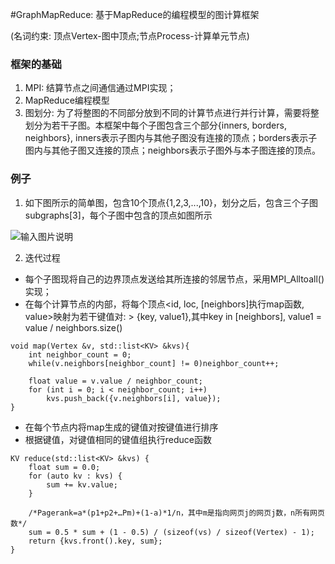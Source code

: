#GraphMapReduce: 基于MapReduce的编程模型的图计算框架

(名词约束: 顶点Vertex-图中顶点;节点Process-计算单元节点)
### 框架的基础
1. MPI:
结算节点之间通信通过MPI实现；
2. MapReduce编程模型
3. 图划分:
为了将整图的不同部分放到不同的计算节点进行并行计算，需要将整划分为若干子图。本框架中每个子图包含三个部分{inners, borders, neighbors}, inners表示子图内与其他子图没有连接的顶点；borders表示子图内与其他子图又连接的顶点；neighbors表示子图外与本子图连接的顶点。

### 例子
1. 如下图所示的简单图，包含10个顶点{1,2,3,...,10}，划分之后，包含三个子图subgraphs[3]，每个子图中包含的顶点如图所示

![输入图片说明](http://git.oschina.net/uploads/images/2016/0111/165752_c1b26e30_496314.png "简单图划分示意图")

2. 迭代过程

- 每个子图现将自己的边界顶点发送给其所连接的邻居节点，采用MPI_Alltoall()实现；
- 在每个计算节点的内部，将每个顶点<id, loc, [neighbors]执行map函数, value>映射为若干键值对:
          > {key, value1},其中key in [neighbors], value1 = value / neighbors.size()
```
void map(Vertex &v, std::list<KV> &kvs){
    int neighbor_count = 0;
    while(v.neighbors[neighbor_count] != 0)neighbor_count++;

    float value = v.value / neighbor_count;
    for (int i = 0; i < neighbor_count; i++)
        kvs.push_back({v.neighbors[i], value});
}
```
- 在每个节点内将map生成的键值对按键值进行排序
- 根据键值，对键值相同的键值组执行reduce函数
```
KV reduce(std::list<KV> &kvs) {
    float sum = 0.0;
    for (auto kv : kvs) {
        sum += kv.value;
    }

    /*Pagerank=a*(p1+p2+…Pm)+(1-a)*1/n，其中m是指向网页j的网页j数，n所有网页数*/
    sum = 0.5 * sum + (1 - 0.5) / (sizeof(vs) / sizeof(Vertex) - 1); 
    return {kvs.front().key, sum};
}
```
